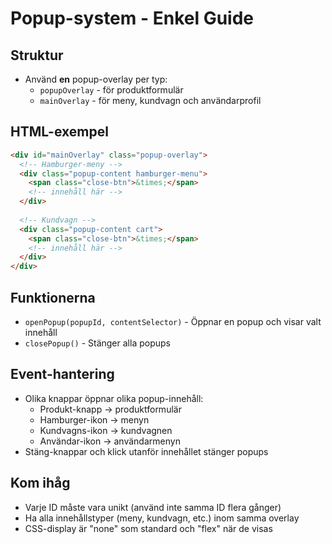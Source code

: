 # Popup-system - Enkel Guide

## Struktur
- Använd **en** popup-overlay per typ:
  - `popupOverlay` - för produktformulär
  - `mainOverlay` - för meny, kundvagn och användarprofil

## HTML-exempel
```html
<div id="mainOverlay" class="popup-overlay">
  <!-- Hamburger-meny -->
  <div class="popup-content hamburger-menu">
    <span class="close-btn">&times;</span>
    <!-- innehåll här -->
  </div>
  
  <!-- Kundvagn -->
  <div class="popup-content cart">
    <span class="close-btn">&times;</span>
    <!-- innehåll här -->
  </div>
</div>
```

## Funktionerna
- `openPopup(popupId, contentSelector)` - Öppnar en popup och visar valt innehåll
- `closePopup()` - Stänger alla popups

## Event-hantering
- Olika knappar öppnar olika popup-innehåll:
  - Produkt-knapp → produktformulär
  - Hamburger-ikon → menyn
  - Kundvagns-ikon → kundvagnen
  - Användar-ikon → användarmenyn
- Stäng-knappar och klick utanför innehållet stänger popups

## Kom ihåg
- Varje ID måste vara unikt (använd inte samma ID flera gånger)
- Ha alla innehållstyper (meny, kundvagn, etc.) inom samma overlay
- CSS-display är "none" som standard och "flex" när de visas